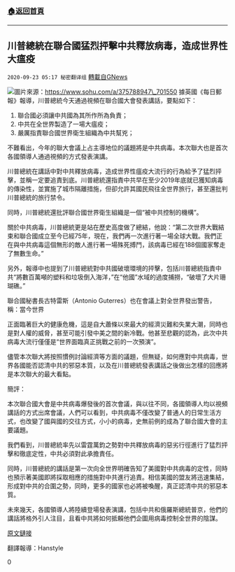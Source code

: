 ###  [:house:返回首頁](https://github.com/ourhimalayas/txt)
---

## 川普總統在聯合國猛烈抨擊中共釋放病毒，造成世界性大瘟疫
`2020-09-23 05:17 秘密翻译组` [轉載自GNews](https://gnews.org/zh-hant/379402/)

![](https://s3.amazonaws.com/gnews-media-offload/wp-content/uploads/2020/09/23051247/1-140.png)圖片來源：https://www.sohu.com/a/375788947\_701550
據英國《每日郵報》報導，川普總統今天通過視頻在聯合國大會發表講話，要點如下：

1. 聯合國必須讓中共國為其所作所為負責；
2. 中共在全世界製造了一場大瘟疫；
3. 嚴厲指責聯合國世界衛生組織為中共幫兇；


不難看出，今年的聯大會議上占主導地位的議題將是中共病毒。本次聯大也是首次各國領導人通過視頻的方式發表演講。

川普總統在講話中對中共釋放病毒，造成世界性瘟疫大流行的行為給予了猛烈抨擊，並稱一定要追責到底。川普總統還指責中共早在至少2019年底就已獲知病毒的傳染性，並實施了城市隔離措施，但卻允許其國民飛往全世界旅行，甚至還批判川普總統的旅行禁令。

同時，川普總統還批評聯合國世界衛生組織是一個“被中共控制的機構”。

關於中共病毒，川普總統更是站在歷史高度做了總結，他說：“第二次世界大戰結束和聯合國成立至今已經75年，現在，我們再一次進行著一場全球大戰。我們正在與中共病毒這個無形的敵人進行著一場殊死搏鬥，該病毒已經在188個國家奪走了無數生命。”

另外，報導中也提到了川普總統對中共國破壞環境的抨擊，包括川普總統指責中共“將數百萬噸的塑料和垃圾倒入海洋，”在“他國”水域的過度捕撈，“破壞了大片珊瑚礁。”

聯合國秘書長古特雷斯（Antonio Guterres）也在會議上對全世界發出警告，稱：當今世界

正面臨著巨大的健康危機，這是自大蕭條以來最大的經濟災難和失業大潮，同時也是對人權的威脅，甚至可能引發中美之間的新冷戰。他甚至悲觀的認為，此次中共病毒大流行僅僅是“世界面臨真正挑戰之前的一次預演”。

儘管本次聯大將按照慣例討論經濟等方面的議題，但無疑，如何應對中共病毒，世界各國能否認清中共的邪惡本質，以及在川普總統發表講話之後做出怎樣的回應將是本次聯大的最大看點。



簡評：

本次聯合國大會是中共病毒爆發後的首次會議，與以往不同，各國領導人均以視頻講話的方式出席會議，人們可以看到，中共病毒不僅改變了普通人的日常生活方式，也改變了國與國的交往方式，小小的病毒，史無前例的成為了聯合國大會的主要議題。

我們看到，川普總統率先以雷霆萬鈞之勢對中共釋放病毒的惡劣行徑進行了猛烈抨擊和徹底定性，中共必須對此承擔責任。

同時，川普總統的講話是第一次向全世界明確告知了美國對中共病毒的定性，同時也預示著美國即將採取相應的措施對中共進行追責。相信美國的盟友將迅速集結，形成對中共的合圍之勢，同時，更多的國家也必將被喚醒，真正認清中共的邪惡本質。

未來幾天，各國領導人將陸續登場發表演講，包括中共和俄羅斯總統普京，他們的講話將格外引人注目，且看中共將如何抵賴他們企圖用病毒控制全世界的陰謀。

[原文鏈接](https://www.dailymail.co.uk/news/article-8760337/Donald-Trump-attacks-China-unleashing-plague-world.html)

翻譯報導：Hanstyle

0
